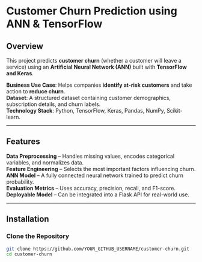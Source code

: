 #  Customer Churn Prediction using ANN & TensorFlow

##  **Overview**  
This project predicts **customer churn** (whether a customer will leave a service) using an **Artificial Neural Network (ANN)** built with **TensorFlow and Keras**.  

**Business Use Case**: Helps companies **identify at-risk customers** and take action to **reduce churn**.  
**Dataset**: A structured dataset containing customer demographics, subscription details, and churn labels.  
**Technology Stack**: Python, TensorFlow, Keras, Pandas, NumPy, Scikit-learn.  

---

##  Features  
**Data Preprocessing** – Handles missing values, encodes categorical variables, and normalizes data.  
**Feature Engineering** – Selects the most important factors influencing churn.  
**ANN Model** – A fully connected neural network trained to predict churn probability.  
**Evaluation Metrics** – Uses accuracy, precision, recall, and F1-score.  
**Deployable Model** – Can be integrated into a Flask API for real-world use.  

---

## Installation  

###  **Clone the Repository**  
```sh
git clone https://github.com/YOUR_GITHUB_USERNAME/customer-churn.git
cd customer-churn

